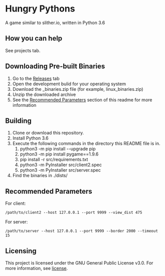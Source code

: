 # Hungry Pythons
A game similar to slither.io, written in Python 3.6

## How you can help
See projects tab.

## Downloading Pre-built Binaries
1. Go to the [Releases](https://github.com/techno-sam/hungry-pythons/releases) tab
1. Open the development bulid for your operating system
1. Download the <OS>_binaries.zip file (for example, linux_binaries.zip)
1. Unzip the downloaded archive
1. See the [Recommended Parameters](#recommended-parameters) section of this readme for more information

## Building
1. Clone or download this repository.
1. Install Python 3.6
1. Execute the following commands in the directory this README file is in.
    1. python3 -m pip install --upgrade pip
    1. python3 -m pip install pygame==1.9.6
    1. pip install -r src/requirements.txt
    1. python3 -m PyInstaller src/client2.spec
    1. python3 -m PyInstaller src/server.spec
1. Find the binaries in ./dists/

## Recommended Parameters
For client:
```shell
/path/to/client2 --host 127.0.0.1 --port 9999 --view_dist 475
```
For server:
```shell
/path/to/server --host 127.0.0.1 --port 9999 --border 2000 --timeout 15
```

## Licensing
This project is licensed under the GNU General Public License v3.0.
For more information, see [license](LICENSE).
